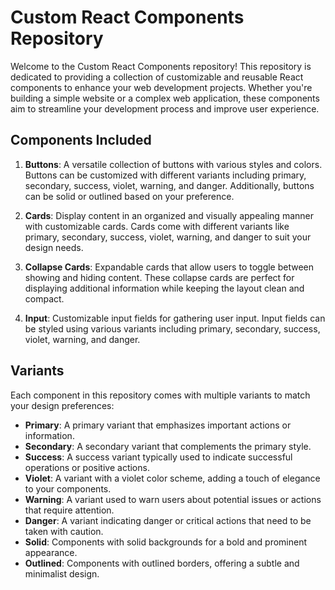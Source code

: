 # Custom React Components Repository

Welcome to the Custom React Components repository! This repository is dedicated to providing a collection of customizable and reusable React components to enhance your web development projects. Whether you're building a simple website or a complex web application, these components aim to streamline your development process and improve user experience.

## Components Included

1. **Buttons**: A versatile collection of buttons with various styles and colors. Buttons can be customized with different variants including primary, secondary, success, violet, warning, and danger. Additionally, buttons can be solid or outlined based on your preference.

2. **Cards**: Display content in an organized and visually appealing manner with customizable cards. Cards come with different variants like primary, secondary, success, violet, warning, and danger to suit your design needs.

3. **Collapse Cards**: Expandable cards that allow users to toggle between showing and hiding content. These collapse cards are perfect for displaying additional information while keeping the layout clean and compact.

4. **Input**: Customizable input fields for gathering user input. Input fields can be styled using various variants including primary, secondary, success, violet, warning, and danger.

## Variants

Each component in this repository comes with multiple variants to match your design preferences:

- **Primary**: A primary variant that emphasizes important actions or information.
- **Secondary**: A secondary variant that complements the primary style.
- **Success**: A success variant typically used to indicate successful operations or positive actions.
- **Violet**: A variant with a violet color scheme, adding a touch of elegance to your components.
- **Warning**: A variant used to warn users about potential issues or actions that require attention.
- **Danger**: A variant indicating danger or critical actions that need to be taken with caution.
- **Solid**: Components with solid backgrounds for a bold and prominent appearance.
- **Outlined**: Components with outlined borders, offering a subtle and minimalist design.
